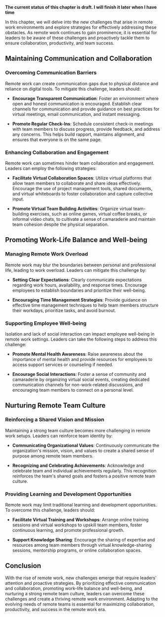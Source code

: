 **The current status of this chapter is draft. I will finish it later when I have time**

In this chapter, we will delve into the new challenges that arise in remote work environments and explore strategies for effectively addressing these obstacles. As remote work continues to gain prominence, it is essential for leaders to be aware of these challenges and proactively tackle them to ensure collaboration, productivity, and team success.

Maintaining Communication and Collaboration
-------------------------------------------

### Overcoming Communication Barriers

Remote work can create communication gaps due to physical distance and reliance on digital tools. To mitigate this challenge, leaders should:

* **Encourage Transparent Communication**: Foster an environment where open and honest communication is encouraged. Establish clear channels for communication and provide guidance on best practices for virtual meetings, email communication, and instant messaging.

* **Promote Regular Check-Ins**: Schedule consistent check-in meetings with team members to discuss progress, provide feedback, and address any concerns. This helps build rapport, maintains alignment, and ensures that everyone is on the same page.

### Enhancing Collaboration and Engagement

Remote work can sometimes hinder team collaboration and engagement. Leaders can employ the following strategies:

* **Facilitate Virtual Collaboration Spaces**: Utilize virtual platforms that allow team members to collaborate and share ideas effectively. Encourage the use of project management tools, shared documents, and virtual whiteboards to foster collaboration and capture collective input.

* **Promote Virtual Team Building Activities**: Organize virtual team-building exercises, such as online games, virtual coffee breaks, or informal video chats, to cultivate a sense of camaraderie and maintain team cohesion despite the physical separation.

Promoting Work-Life Balance and Well-being
------------------------------------------

### Managing Remote Work Overload

Remote work may blur the boundaries between personal and professional life, leading to work overload. Leaders can mitigate this challenge by:

* **Setting Clear Expectations**: Clearly communicate expectations regarding work hours, availability, and response times. Encourage employees to establish boundaries and prioritize their well-being.

* **Encouraging Time Management Strategies**: Provide guidance on effective time management techniques to help team members structure their workdays, prioritize tasks, and avoid burnout.

### Supporting Employee Well-being

Isolation and lack of social interaction can impact employee well-being in remote work settings. Leaders can take the following steps to address this challenge:

* **Promote Mental Health Awareness**: Raise awareness about the importance of mental health and provide resources for employees to access support services or counseling if needed.

* **Encourage Social Interactions**: Foster a sense of community and camaraderie by organizing virtual social events, creating dedicated communication channels for non-work-related discussions, and encouraging team members to connect on a personal level.

Nurturing Remote Team Culture
-----------------------------

### Reinforcing a Shared Vision and Mission

Maintaining a strong team culture becomes more challenging in remote work setups. Leaders can reinforce team identity by:

* **Communicating Organizational Values**: Continuously communicate the organization's mission, vision, and values to create a shared sense of purpose among remote team members.

* **Recognizing and Celebrating Achievements**: Acknowledge and celebrate team and individual achievements regularly. This recognition reinforces the team's shared goals and fosters a positive remote team culture.

### Providing Learning and Development Opportunities

Remote work may limit traditional learning and development opportunities. To overcome this challenge, leaders should:

* **Facilitate Virtual Training and Workshops**: Arrange online training sessions and virtual workshops to upskill team members, foster continuous learning, and promote professional growth.

* **Support Knowledge Sharing**: Encourage the sharing of expertise and resources among team members through virtual knowledge-sharing sessions, mentorship programs, or online collaboration spaces.

Conclusion
----------

With the rise of remote work, new challenges emerge that require leaders' attention and proactive strategies. By prioritizing effective communication and collaboration, promoting work-life balance and well-being, and nurturing a strong remote team culture, leaders can overcome these challenges and create a thriving remote work environment. Adapting to the evolving needs of remote teams is essential for maximizing collaboration, productivity, and success in the remote work era.
